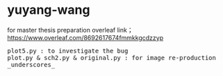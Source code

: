 # yuyang-wang
for master thesis preparation
overleaf link；https://www.overleaf.com/8692617674fmmkkgcdzzyp
<pre>
plot5.py : to investigate the bug
plot.py & sch2.py & original.py : for image re-production
_underscores_
